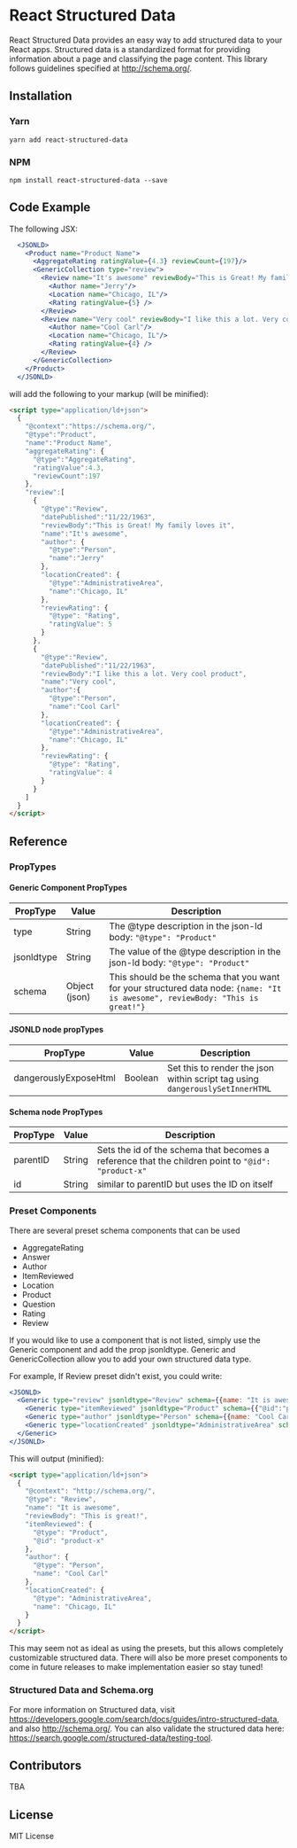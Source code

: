 # React Structured Data

React Structured Data provides an easy way to add structured data to your React apps. Structured data is a standardized format for providing information about a page and classifying the page content. This library follows guidelines specified at http://schema.org/.

## Installation

### Yarn

`yarn add react-structured-data`

### NPM

`npm install react-structured-data --save`

## Code Example

The following JSX:

```jsx
  <JSONLD>
    <Product name="Product Name">
      <AggregateRating ratingValue={4.3} reviewCount={197}/>
      <GenericCollection type="review">
        <Review name="It's awesome" reviewBody="This is Great! My family loves it" datePublished="11/22/1963">
          <Author name="Jerry"/>
          <Location name="Chicago, IL"/>
          <Rating ratingValue={5} />
        </Review>
        <Review name="Very cool" reviewBody="I like this a lot. Very cool product" datePublished="11/22/1963">
          <Author name="Cool Carl"/>
          <Location name="Chicago, IL"/>
          <Rating ratingValue={4} />
        </Review>
      </GenericCollection>
    </Product>
  </JSONLD>
```

will add the following to your markup (will be minified):

```html
<script type="application/ld+json">
  {
    "@context":"https://schema.org/",
    "@type":"Product",
    "name":"Product Name",
    "aggregateRating": {
      "@type":"AggregateRating",
      "ratingValue":4.3,
      "reviewCount":197
    },
    "review":[
      {
        "@type":"Review",
        "datePublished":"11/22/1963",
        "reviewBody":"This is Great! My family loves it",
        "name":"It's awesome",
        "author": {
          "@type":"Person",
          "name":"Jerry"
        },
        "locationCreated": {
          "@type":"AdministrativeArea",
          "name":"Chicago, IL"
        },
        "reviewRating": {
          "@type": "Rating",
          "ratingValue": 5
        }
      },
      {
        "@type":"Review",
        "datePublished":"11/22/1963",
        "reviewBody":"I like this a lot. Very cool product",
        "name":"Very cool",
        "author":{
          "@type":"Person",
          "name":"Cool Carl"
        },
        "locationCreated": {
          "@type":"AdministrativeArea",
          "name":"Chicago, IL"
        },
        "reviewRating": {
          "@type": "Rating",
          "ratingValue": 4
        }
      }
    ]
  }
</script>
```

## Reference

### PropTypes

#### Generic Component PropTypes


| PropType      | Value         | Description  |
| ------------- | ------------- | ------       |
| type          | String        | The @type description in the json-ld body: `"@type": "Product"` |
| jsonldtype    | String        | The value of the @type description in the json-ld body: `"@type": "Product"`  |
| schema        | Object (json) | This should be the schema that you want for your structured data node: `{name: "It is awesome", reviewBody: "This is great!"}`  |


#### JSONLD node propTypes


| PropType              | Value       | Description  |
| -------------         | ----------- | ------       |
| dangerouslyExposeHtml | Boolean     | Set this to render the json within script tag using `dangerouslySetInnerHTML` |


#### Schema node PropTypes


| PropType      | Value         | Description  |
| ------------- | ------------- | ------       |
| parentID      | String        | Sets the id of the schema that becomes a reference that the children point to `"@id": "product-x"` |
| id            | String        | similar to parentID but uses the ID on itself |


### Preset Components
There are several preset schema components that can be used

- AggregateRating
- Answer
- Author
- ItemReviewed
- Location
- Product
- Question
- Rating
- Review

If you would like to use a component that is not listed, simply use the Generic component and add the prop jsonldtype.
Generic and GenericCollection allow you to add your own structured data type.

For example, If Review preset didn't exist, you could write:

```jsx
<JSONLD>
  <Generic type="review" jsonldtype="Review" schema={{name: "It is awesome", reviewBody: "This is great!"}}>
    <Generic type="itemReviewed" jsonldtype="Product" schema={{"@id":"product-x"}} />
    <Generic type="author" jsonldtype="Person" schema={{name: "Cool Carl"}}/>
    <Generic type="locationCreated" jsonldtype="AdministrativeArea" schema={{name: "Chicago, IL"}}/>
  </Generic>
</JSONLD>
```

This will output (minified):

```html
<script type="application/ld+json">
  {
    "@context": "http://schema.org/",
    "@type": "Review",
    "name": "It is awesome",
    "reviewBody": "This is great!",
    "itemReviewed": {
      "@type": "Product",
      "@id": "product-x"
    },
    "author": {
      "@type": "Person",
      "name": "Cool Carl"
    },
    "locationCreated": {
      "@type": "AdministrativeArea",
      "name": "Chicago, IL"
    }
  }
</script>
```

This may seem not as ideal as using the presets, but this allows completely customizable structured data.
There will also be more preset components to come in future releases to make implementation easier so stay tuned!

### Structured Data and Schema.org

For more information on Structured data, visit https://developers.google.com/search/docs/guides/intro-structured-data, and also http://schema.org/.
You can also validate the structured data here: https://search.google.com/structured-data/testing-tool.

## Contributors

TBA

## License

MIT License
